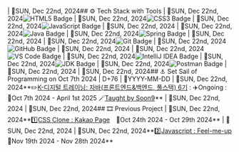 | 🚀SUN, Dec 22nd, 2024## ⚙️ Tech Stack with Tools
| 🚀SUN, Dec 22nd, 2024![HTML5 Badge](https://img.shields.io/badge/HTML5-E34F26?logo=html5&logoColor=white)
| 🚀SUN, Dec 22nd, 2024![CSS3 Badge](https://img.shields.io/badge/CSS3-1572B6?logo=css3&logoColor=white)
| 🚀SUN, Dec 22nd, 2024![JavaScript Badge](https://img.shields.io/badge/JavaScript-F7DF1E?logo=javascript&logoColor=black&labelColor=F7DF1E)
| 🚀SUN, Dec 22nd, 2024
| 🚀SUN, Dec 22nd, 2024![Java Badge](https://img.shields.io/badge/Java-007396?logo=openjdk&logoColor=white&labelColor=007396)
| 🚀SUN, Dec 22nd, 2024![Spring Badge](https://img.shields.io/badge/Spring-6DB33F?logo=spring&logoColor=white)
| 🚀SUN, Dec 22nd, 2024
| 🚀SUN, Dec 22nd, 2024![Git Badge](https://img.shields.io/badge/Git-F05032?logo=git&logoColor=white)
| 🚀SUN, Dec 22nd, 2024![GitHub Badge](https://img.shields.io/badge/GitHub-181717?logo=github&logoColor=white)
| 🚀SUN, Dec 22nd, 2024
| 🚀SUN, Dec 22nd, 2024![VS Code Badge](https://img.shields.io/badge/Visual%20Studio%20Code_1.95.3-007ACC?logo=visual-studio-code&logoColor=white)
| 🚀SUN, Dec 22nd, 2024![IntelliJ IDEA Badge](https://img.shields.io/badge/IntelliJ_IDEA_2024.2.2(Community_Edition)-000000?logo=intellijidea&logoColor=white&labelColor=000000)
| 🚀SUN, Dec 22nd, 2024![JDK Badge](https://img.shields.io/badge/-JDK_23-007396?logo=java&logoColor=white&labelColor=007396)
| 🚀SUN, Dec 22nd, 2024![Postman Badge](https://img.shields.io/badge/Postman-FF6C37?logo=postman&logoColor=white)
| 🚀SUN, Dec 22nd, 2024
| 🚀SUN, Dec 22nd, 2024## ⚓ Set Sail of Programming on Oct 7th 2024 | D+76 | 🚀YYYY-MM-DD
| 🚀SUN, Dec 22nd, 2024**✏️[K-디지털 트레이닝: 자바(프론트엔드&백엔드, 풀스택) 6기](https://www.choongang.co.kr/html/sub03_07_n.php?#kangnam) : ✈️Ongoing : 📅Oct 7th 2024 - April 1st 2025 🪄[Taught by Soon9](https://github.com/soongu)**
| 🚀SUN, Dec 22nd, 2024
| 🚀SUN, Dec 22nd, 2024## 🎞️ Previous Project
| 🚀SUN, Dec 22nd, 2024**[1️⃣CSS Clone : Kakao Page](https://github.com/ThoI-i/1st-PJ-CSS-Clone)　📅Oct 24th 2024 - Oct 29th 2024**
| 🚀SUN, Dec 22nd, 2024
| 🚀SUN, Dec 22nd, 2024**[2️⃣Javascript : Feel-me-up](https://github.com/2nd-PJ-Javascript/Fill-me-Up)　📅Nov 19th 2024 - Nov 28th 2024**
